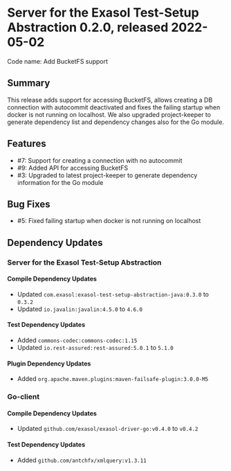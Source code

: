 # Server for the Exasol Test-Setup Abstraction 0.2.0, released 2022-05-02

Code name: Add BucketFS support

## Summary

This release adds support for accessing BucketFS, allows creating a DB connection with autocommit deactivated and fixes the failing startup when docker is not running on localhost. We also upgraded project-keeper to generate dependency list and dependency changes also for the Go module.

## Features

* #7: Support for creating a connection with no autocommit
* #9: Added API for accessing BucketFS
* #3: Upgraded to latest project-keeper to generate dependency information for the Go module

## Bug Fixes

* #5: Fixed failing startup when docker is not running on localhost

## Dependency Updates

### Server for the Exasol Test-Setup Abstraction

#### Compile Dependency Updates

* Updated `com.exasol:exasol-test-setup-abstraction-java:0.3.0` to `0.3.2`
* Updated `io.javalin:javalin:4.5.0` to `4.6.0`

#### Test Dependency Updates

* Added `commons-codec:commons-codec:1.15`
* Updated `io.rest-assured:rest-assured:5.0.1` to `5.1.0`

#### Plugin Dependency Updates

* Added `org.apache.maven.plugins:maven-failsafe-plugin:3.0.0-M5`

### Go-client

#### Compile Dependency Updates

* Updated `github.com/exasol/exasol-driver-go:v0.4.0` to `v0.4.2`

#### Test Dependency Updates

* Added `github.com/antchfx/xmlquery:v1.3.11`
